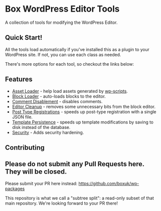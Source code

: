 # Box WordPress Editor Tools

A collection of tools for modifying the WordPress Editor. 

## Quick Start!

All the tools load automatically if you've installed this as a plugin to your WordPress site. If not, you can use each class as needed.

There's more options for each tool, so checkout the links below: 

## Features

 - [Asset Loader](./docs/AssetLoader.md) - help load assets generated by [wp-scripts](https://developer.wordpress.org/block-editor/reference-guides/packages/packages-scripts/).
 - [Block Loader](./docs/BlockLoader.md) - auto-loads blocks to the editor.
 - [Comment Disablement](./docs/Comments.md) - disables comments.
 - [Editor Cleanup](./docs/EditorCleanup.md) - removes some unnecessary bits from the block editor.
 - [Post Type Registrations](./docs/PostTypes.md) - speeds up post-type registration with a single JSON file. 
 - [Template Persistence](./docs/TemplatePersistence.md) - speeds up template modifications by saving to disk instead of the database. 
 - [Security](./docs/Security.md) - Adds security hardening.

## Contributing

Please do not submit any Pull Requests here. They will be closed.
---

Please submit your PR here instead: https://github.com/boxuk/wp-packages

This repository is what we call a "subtree split": a read-only subset of that main repository.
We're looking forward to your PR there!


